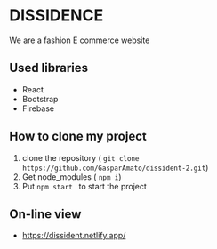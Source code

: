 # DISSIDENCE

We are a fashion E commerce website

## Used libraries

- React 
- Bootstrap
- Firebase

## How to clone my project

1. clone the repository ( `git clone https://github.com/GasparAmato/dissident-2.git`)
2. Get node_modules ( `npm i`)
3. Put `npm start ` to start the project 

## On-line view

- https://dissident.netlify.app/

  
